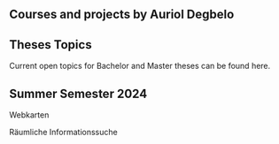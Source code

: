 ## Courses and projects by Auriol Degbelo

## Theses Topics


Current open topics for Bachelor and Master theses can be found here.

## Summer Semester 2024


Webkarten

Räumliche Informationssuche
